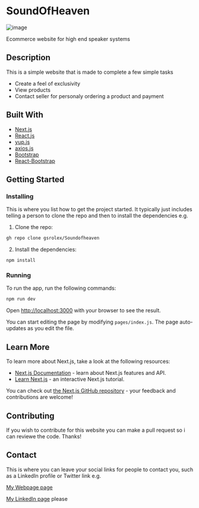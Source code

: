 # SoundOfHeaven

![image](https://soundof.netlify.app/_ipx/w_750,q_75/https%3A%2F%2Fwww.soundofheaven.nodesign.no%2Fwp-content%2Fuploads%2F2022%2F05%2FFrancoSerblin.jpg?url=https%3A%2F%2Fwww.soundofheaven.nodesign.no%2Fwp-content%2Fuploads%2F2022%2F05%2FFrancoSerblin.jpg&w=750&q=75)

Ecommerce website for high end speaker systems

## Description

This is a simple website that is made to complete a few simple tasks

- Create a feel of exclusivity
- View products
- Contact seller for personaly ordering a product and payment

## Built With

- [Next.js](https://nextjs.org/docs/getting-started)
- [React.js](https://reactjs.org/)
- [yup.js](https://www.npmjs.com/package/yup)
- [axios.js](https://axios-http.com/docs/intro)
- [Bootstrap](https://getbootstrap.com)
- [React-Bootstrap](https://react-bootstrap.github.io/)

## Getting Started

### Installing

This is where you list how to get the project started. It typically just includes telling a person to clone the repo and then to install the dependencies e.g.

1. Clone the repo:

```bash
gh repo clone gsrolex/Soundofheaven
```

2. Install the dependencies:

```
npm install
```

### Running

To run the app, run the following commands:

```bash
npm run dev
```

Open [http://localhost:3000](http://localhost:3000) with your browser to see the result.

You can start editing the page by modifying `pages/index.js`. The page auto-updates as you edit the file.

## Learn More

To learn more about Next.js, take a look at the following resources:

- [Next.js Documentation](https://nextjs.org/docs) - learn about Next.js features and API.
- [Learn Next.js](https://nextjs.org/learn) - an interactive Next.js tutorial.

You can check out [the Next.js GitHub repository](https://github.com/vercel/next.js/) - your feedback and contributions are welcome!

## Contributing

If you wish to contribute for this website you can make a pull request so i can reviewe the code. Thanks!

## Contact

This is where you can leave your social links for people to contact you, such as a LinkedIn profile or Twitter link e.g.

[My Webpage page](https://nodesign.netlify.app/)

[My LinkedIn page](https://www.linkedin.com/in/ammon-sebastian-weggersen-4a474ba0) please
